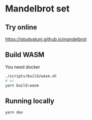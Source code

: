 # Mandelbrot set

## Try online

https://istudyatuni.github.io/mandelbrot

## Build WASM

You need docker

```bash
./scripts/build/wasm.sh
# or
yarn build:wasm
```

## Running locally

```bash
yarn dev
```
